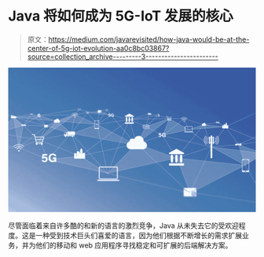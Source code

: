 # Java 将如何成为 5G-IoT 发展的核心

> 原文：<https://medium.com/javarevisited/how-java-would-be-at-the-center-of-5g-iot-evolution-aa0c8bc03867?source=collection_archive---------3----------------------->

![](img/2ee69e4726a9b1cf3d29d50681d3839c.png)

尽管面临着来自许多酷的和新的语言的激烈竞争，Java 从未失去它的受欢迎程度。这是一种受到技术巨头们喜爱的语言，因为他们根据不断增长的需求扩展业务，并为他们的移动和 web 应用程序寻找稳定和可扩展的后端解决方案。